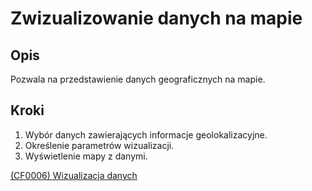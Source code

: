 # Zwizualizowanie danych na mapie

## Opis
Pozwala na przedstawienie danych geograficznych na mapie.

## Kroki
1. Wybór danych zawierających informacje geolokalizacyjne.
2. Określenie parametrów wizualizacji.
3. Wyświetlenie mapy z danymi.

[(CF0006) Wizualizacja danych](../../../3.wizja.systemu/3.3.cechy.funkcjonalne/CF0006.md)